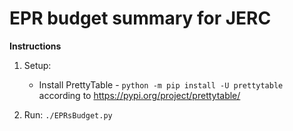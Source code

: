 # EPR budget summary for JERC

**Instructions**
1. Setup:
    - Install PrettyTable -  `python -m pip install -U prettytable` according to https://pypi.org/project/prettytable/ 

2. Run:
    `./EPRsBudget.py`
